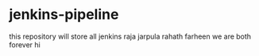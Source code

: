 # jenkins-pipeline
this repository will store all jenkins
raja jarpula
rahath farheen
we are both forever
hi
